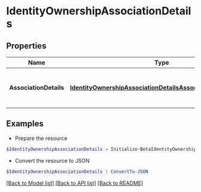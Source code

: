 # IdentityOwnershipAssociationDetails
## Properties

Name | Type | Description | Notes
------------ | ------------- | ------------- | -------------
**AssociationDetails** | [**IdentityOwnershipAssociationDetailsAssociationDetailsInner[]**](IdentityOwnershipAssociationDetailsAssociationDetailsInner.md) | list of all the resource associations for the identity | [optional] 

## Examples

- Prepare the resource
```powershell
$IdentityOwnershipAssociationDetails = Initialize-BetaIdentityOwnershipAssociationDetails  -AssociationDetails null
```

- Convert the resource to JSON
```powershell
$IdentityOwnershipAssociationDetails | ConvertTo-JSON
```

[[Back to Model list]](../README.md#documentation-for-models) [[Back to API list]](../README.md#documentation-for-api-endpoints) [[Back to README]](../README.md)

